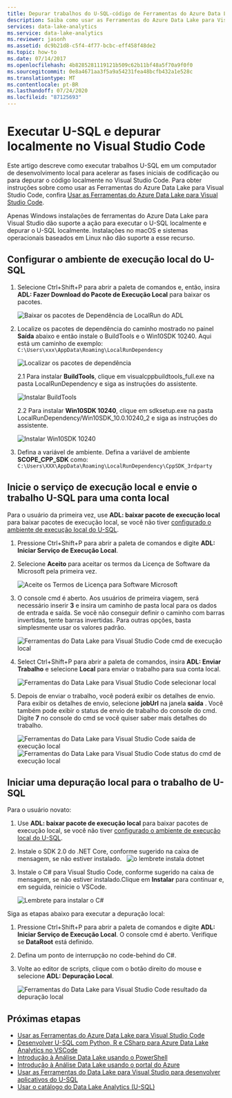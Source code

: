 ```yaml
---
title: Depurar trabalhos do U-SQL-código de Ferramentas do Azure Data Lake para Visual Studio
description: Saiba como usar as Ferramentas do Azure Data Lake para Visual Studio Code para executar e depurar trabalhos U-SQL localmente.
services: data-lake-analytics
ms.service: data-lake-analytics
ms.reviewer: jasonh
ms.assetid: dc9b21d8-c5f4-4f77-bcbc-eff458f48de2
ms.topic: how-to
ms.date: 07/14/2017
ms.openlocfilehash: 4b8285281119121b509c62b11bf48a5f70a9f0f0
ms.sourcegitcommit: 0e8a4671aa3f5a9a54231fea48bcfb432a1e528c
ms.translationtype: MT
ms.contentlocale: pt-BR
ms.lasthandoff: 07/24/2020
ms.locfileid: "87125693"
---
```

# <a name="run-u-sql-and-debug-locally-in-visual-studio-code"></a>Executar U-SQL e depurar localmente no Visual Studio Code
Este artigo descreve como executar trabalhos U-SQL em um computador de desenvolvimento local para acelerar as fases iniciais de codificação ou para depurar o código localmente no Visual Studio Code. Para obter instruções sobre como usar as Ferramentas do Azure Data Lake para Visual Studio Code, confira [Usar as Ferramentas do Azure Data Lake para Visual Studio Code](data-lake-analytics-data-lake-tools-for-vscode.md).

Apenas Windows instalações de ferramentas do Azure Data Lake para Visual Studio dão suporte a ação para executar o U-SQL localmente e depurar o U-SQL localmente. Instalações no macOS e sistemas operacionais baseados em Linux não dão suporte a esse recurso.

## <a name="set-up-the-u-sql-local-run-environment"></a>Configurar o ambiente de execução local do U-SQL

1. Selecione Ctrl+Shift+P para abrir a paleta de comandos e, então, insira **ADL: Fazer Download do Pacote de Execução Local** para baixar os pacotes.  

   ![Baixar os pacotes de Dependência de LocalRun do ADL](./media/data-lake-analytics-data-lake-tools-for-vscode-local-run-and-debug/downloadtheadllocalrunpackage.png)

2. Localize os pacotes de dependência do caminho mostrado no painel **Saída** abaixo e então instale o BuildTools e o Win10SDK 10240. Aqui está um caminho de exemplo:  
`C:\Users\xxx\AppData\Roaming\LocalRunDependency` 

   ![Localizar os pacotes de dependência](./media/data-lake-analytics-data-lake-tools-for-vscode-local-run-and-debug/LocateDependencyPath.png)

   2.1 Para instalar **BuildTools**, clique em visualcppbuildtools_full.exe na pasta LocalRunDependency e siga as instruções do assistente.   

    ![Instalar BuildTools](./media/data-lake-analytics-data-lake-tools-for-vscode-local-run-and-debug/InstallBuildTools.png)

   2.2 Para instalar **Win10SDK 10240**, clique em sdksetup.exe na pasta LocalRunDependency/Win10SDK_10.0.10240_2 e siga as instruções do assistente.  

    ![Instalar Win10SDK 10240](./media/data-lake-analytics-data-lake-tools-for-vscode-local-run-and-debug/InstallWin10SDK.png)

3. Defina a variável de ambiente. Defina a variável de ambiente **SCOPE_CPP_SDK** como:  
`C:\Users\XXX\AppData\Roaming\LocalRunDependency\CppSDK_3rdparty`  


## <a name="start-the-local-run-service-and-submit-the-u-sql-job-to-a-local-account"></a>Inicie o serviço de execução local e envie o trabalho U-SQL para uma conta local 
Para o usuário da primeira vez, use **ADL: baixar pacote de execução local** para baixar pacotes de execução local, se você não tiver [configurado o ambiente de execução local do U-SQL](#set-up-the-u-sql-local-run-environment).

1. Pressione Ctrl+Shift+P para abrir a paleta de comandos e digite **ADL: Iniciar Serviço de Execução Local**.   
2. Selecione **Aceito** para aceitar os termos da Licença de Software da Microsoft pela primeira vez. 

   ![Aceite os Termos de Licença para Software Microsoft](./media/data-lake-analytics-data-lake-tools-for-vscode-local-run-and-debug/AcceptEULA.png)   
3. O console cmd é aberto. Aos usuários de primeira viagem, será necessário inserir **3** e insira um caminho de pasta local para os dados de entrada e saída. Se você não conseguir definir o caminho com barras invertidas, tente barras invertidas. Para outras opções, basta simplesmente usar os valores padrão.

   ![Ferramentas do Data Lake para Visual Studio Code cmd de execução local](./media/data-lake-analytics-data-lake-tools-for-vscode-local-run-and-debug/data-lake-tools-for-vscode-local-run-cmd.png)
4. Select Ctrl+Shift+P para abrir a paleta de comandos, insira **ADL: Enviar Trabalho** e selecione **Local** para enviar o trabalho para sua conta local.

   ![Ferramentas do Data Lake para Visual Studio Code selecionar local](./media/data-lake-analytics-data-lake-tools-for-vscode-local-run-and-debug/data-lake-tools-for-vscode-select-local.png)
5. Depois de enviar o trabalho, você poderá exibir os detalhes de envio. Para exibir os detalhes de envio, selecione **jobUrl** na janela **saída** . Você também pode exibir o status de envio de trabalho do console do cmd. Digite **7** no console do cmd se você quiser saber mais detalhes do trabalho.

   ![Ferramentas do Data Lake para Visual Studio Code saída de execução local](./media/data-lake-analytics-data-lake-tools-for-vscode-local-run-and-debug/data-lake-tools-for-vscode-local-run-result.png)
   ![Ferramentas do Data Lake para Visual Studio Code status do cmd de execução local](./media/data-lake-analytics-data-lake-tools-for-vscode-local-run-and-debug/data-lake-tools-for-vscode-localrun-cmd-status.png) 


## <a name="start-a-local-debug-for-the-u-sql-job"></a>Iniciar uma depuração local para o trabalho de U-SQL  
Para o usuário novato:

1. Use **ADL: baixar pacote de execução local** para baixar pacotes de execução local, se você não tiver [configurado o ambiente de execução local do U-SQL](#set-up-the-u-sql-local-run-environment).
2. Instale o SDK 2.0 do .NET Core, conforme sugerido na caixa de mensagem, se não estiver instalado.
 
  ![o lembrete instala dotnet](./media/data-lake-analytics-data-lake-tools-for-vscode-local-run-and-debug/remind-install-dotnet.png)
3. Instale o C# para Visual Studio Code, conforme sugerido na caixa de mensagem, se não estiver instalado.Clique em **Instalar** para continuar e, em seguida, reinicie o VSCode.

    ![Lembrete para instalar o C#](./media/data-lake-analytics-data-lake-tools-for-vscode-local-run-and-debug/install-csharp.png)

Siga as etapas abaixo para executar a depuração local:
  
1. Pressione Ctrl+Shift+P para abrir a paleta de comandos e digite **ADL: Iniciar Serviço de Execução Local**. O console cmd é aberto. Verifique se **DataRoot** está definido.
2. Defina um ponto de interrupção no code-behind do C#.
3. Volte ao editor de scripts, clique com o botão direito do mouse e selecione **ADL: Depuração Local**.
    
   ![Ferramentas do Data Lake para Visual Studio Code resultado da depuração local](./media/data-lake-analytics-data-lake-tools-for-vscode-local-run-and-debug/data-lake-tools-for-vscode-local-debug-result.png)


## <a name="next-steps"></a>Próximas etapas
* [Usar as Ferramentas do Azure Data Lake para Visual Studio Code](data-lake-analytics-data-lake-tools-for-vscode.md)
* [Desenvolver U-SQL com Python, R e CSharp para Azure Data Lake Analytics no VSCode](data-lake-analytics-u-sql-develop-with-python-r-csharp-in-vscode.md)
* [Introdução à Análise Data Lake usando o PowerShell](data-lake-analytics-get-started-powershell.md)
* [Introdução à Análise Data Lake usando o portal do Azure](data-lake-analytics-get-started-portal.md)
* [Usar as Ferramentas do Data Lake para Visual Studio para desenvolver aplicativos do U-SQL](data-lake-analytics-data-lake-tools-get-started.md)
* [Usar o catálogo do Data Lake Analytics (U-SQL)](data-lake-analytics-use-u-sql-catalog.md)
